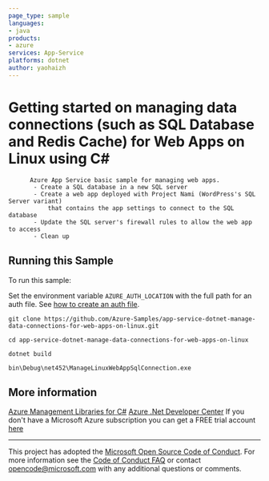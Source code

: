 ```yaml
---
page_type: sample
languages:
- java
products:
- azure
services: App-Service
platforms: dotnet
author: yaohaizh
---
```


# Getting started on managing data connections (such as SQL Database and Redis Cache) for Web Apps on Linux using C#  #

          Azure App Service basic sample for managing web apps.
           - Create a SQL database in a new SQL server
           - Create a web app deployed with Project Nami (WordPress's SQL Server variant)
               that contains the app settings to connect to the SQL database
           - Update the SQL server's firewall rules to allow the web app to access
           - Clean up


## Running this Sample ##

To run this sample:

Set the environment variable `AZURE_AUTH_LOCATION` with the full path for an auth file. See [how to create an auth file](https://github.com/Azure/azure-libraries-for-net/blob/master/AUTH.md).

    git clone https://github.com/Azure-Samples/app-service-dotnet-manage-data-connections-for-web-apps-on-linux.git

    cd app-service-dotnet-manage-data-connections-for-web-apps-on-linux

    dotnet build

    bin\Debug\net452\ManageLinuxWebAppSqlConnection.exe

## More information ##

[Azure Management Libraries for C#](https://github.com/Azure/azure-sdk-for-net/tree/Fluent)
[Azure .Net Developer Center](https://azure.microsoft.com/en-us/develop/net/)
If you don't have a Microsoft Azure subscription you can get a FREE trial account [here](http://go.microsoft.com/fwlink/?LinkId=330212)

---

This project has adopted the [Microsoft Open Source Code of Conduct](https://opensource.microsoft.com/codeofconduct/). For more information see the [Code of Conduct FAQ](https://opensource.microsoft.com/codeofconduct/faq/) or contact [opencode@microsoft.com](mailto:opencode@microsoft.com) with any additional questions or comments.